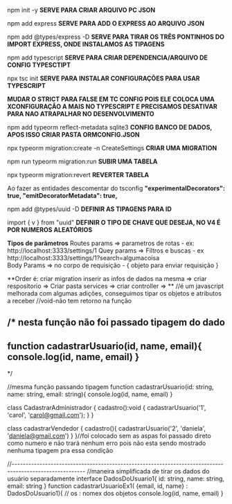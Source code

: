 npm init -y **SERVE PARA CRIAR ARQUIVO PC JSON**

npm add express **SERVE PARA ADD O EXPRESS AO ARQUIVO JSON**

npm add @types/express -D **SERVE PARA TIRAR OS TRÊS PONTINHOS DO IMPORT EXPRESS, ONDE INSTALAMOS AS TIPAGENS**

npm add typescript **SERVE PARA CRIAR DEPENDENCIA/ARQUIVO DE CONFIG TYPESCTIPT**

npx tsc init **SERVE PARA INSTALAR CONFIGURAÇÕES PARA USAR TYPESCRIPT**


**MUDAR O STRICT PARA FALSE EM TC CONFIG POIS ELE COLOCA UMA XCONFIGURAÇÃO A MAIS NO TYPESCRIPT E PRECISAMOS DESATIVAR PARA NAO ATRAPALHAR NO DESENVOLVIMENTO**


npm add typeorm reflect-metadata sqlite3 **CONFIG BANCO DE DADOS, APOS ISSO CRIAR PASTA ORMCONFIG.JSON**

npx typeorm migration:create -n CreateSettings **CRIAR UMA MIGRATION**

npm run typeorm migration:run **SUBIR UMA TABELA**

npx typeorm migration:revert **REVERTER TABELA**

Ao fazer as entidades descomentar do tsconfig 
       **"experimentalDecorators": true,           "emitDecoratorMetadata": true,**         

npm add @types/uuid -D    **DEFINIR AS TIPAGENS PARA ID**

import { v } from "uuid" **DEFINIR O TIPO DE CHAVE QUE DESEJA, NO V4 É POR NUMEROS ALEATÓRIOS**

**Tipos de parâmetros** 
Routes params => parametros de rotas - ex: http://localhost:3333/settings/1 
Quey params => Filtros e buscas - ex http://localhost:3333/settings/1?search=algumacoisa  
Body Params => no corpo de requisição - {
    objeto para enviar requisição
}


**Order é: criar migration inserir as infos de dados na mesma => criar respositorio => Criar pasta services => criar controller => **
//é um javascript melhorada com algumas adições, conseguimos tipar os objetos e atributos a receber
//void-não tem retorno na função

/*
nesta função não foi passado tipagem do dado
----------------------------------------------------------
function cadastrarUsuario(id, name, email){
  console.log(id, name, email)
}
----------------------------------------------------------
*/

//mesma função passando tipagem
function cadastrarUsuario(id: string, name: string, email: string){
  console.log(id, name, email)
}


class CadastrarAdministrador {
  cadastro():void {
    cadastrarUsuario('1', 'carol', 'carol@gmail.com');
  }
}

class cadastrarVendedor {
  cadastro(){
    cadastrarUsuario('2', 'daniela', 'daniela@gmail.com')
  }
}//foi colocado sem as aspas foi passado direto como numero e não trará nenhum erro pois não esta sendo mostrado nenhuma tipagem pra essa condição

//--------------------------------------------------------------------------------------------------------
//maneira simplificada de tirar os dados do usuário separadamente
interface DadosDoUsuario1{
  id: string, name: string, email: string
}
function cadastrarUsuarioEx1( {email, id, name} : DadosDoUsuario1){ // os : nomex dos objetos
  console.log(id, name, email)
}

